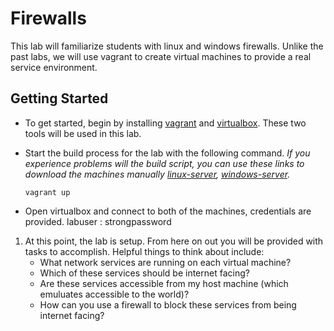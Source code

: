 # Firewalls

This lab will familiarize students with linux and windows firewalls. Unlike the past labs, we will use vagrant to create virtual machines to provide a real service environment.

## Getting Started

- To get started, begin by installing [vagrant](https://www.vagrantup.com/) and [virtualbox](https://www.virtualbox.org/wiki/Downloads). These two tools will be used in this lab.
- Start the build process for the lab with the following command. 
    *If you experience problems will the build script, you can use these links to download the machines manually [linux-server](), [windows-server]().*
    ```
    vagrant up
    ```

- Open virtualbox and connect to both of the machines, credentials are provided.
    labuser : strongpassword

1. At this point, the lab is setup. From here on out you will be provided with tasks to accomplish. Helpful things to think about include: 
    - What network services are running on each virtual machine?
    - Which of these services should be internet facing? 
    - Are these services accessible from my host machine (which emuluates accessible to the world)?
    - How can you use a firewall to block these services from being internet facing?

